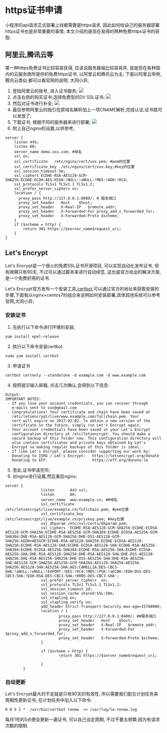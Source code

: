 # https证书申请

小程序的api请求正式部署上线都需要是https请求, 因此如何给自己的服务器部署https证书也是非常重要的事情;
本文介绍的是现在易得的两种免费https证书的获取:

## 阿里云,腾讯云等
第一种https免费证书比较容易获得, 应该说服务器端比较容易弄, 就是现在各种国内的云服务商所提供的免费https证书, 以阿里云和腾讯云为主;
下面以阿里云举例, 腾讯云类似;都可以看官网的说明, 大同小异;
1. 登陆阿里云的账号, 进入证书服务;
![](http://omwycd607.bkt.clouddn.com/17-4-9/92345068-file_1491733095779_357f.png)
2. 点击右侧的购买证书;选择免费型的DV SSL证书;
![](http://omwycd607.bkt.clouddn.com/17-4-9/22394895-file_1491733185721_11303.png)
3. 然后对证书进行补全;
![](http://omwycd607.bkt.clouddn.com/17-4-9/65891661-file_1491733270480_740f.png)
4. 最后参照阿里云的指引在原域名解析加上一项CNAME解析,完成认证;证书就可以发放了;
5. 下载证书, 根据不同的服务器来进行部署;
![](http://omwycd607.bkt.clouddn.com/17-4-9/6871841-file_1491733529771_1996.png)
6. 附上自己nginx的设置;以供参考;
```
server {
    listen 443;
	listen 80;
    server_name demo.xxx.com; #域名
    ssl on;
    ssl_certificate   /etc/nginx/cert/xxx.pem; #pem的位置
    ssl_certificate_key  /etc/nginx/cert/xxx.key;#key的位置
    ssl_session_timeout 5m;
    ssl_ciphers ECDHE-RSA-AES128-GCM-SHA256:ECDHE:ECDH:AES:HIGH:!NULL:!aNULL:!MD5:!ADH:!RC4;
    ssl_protocols TLSv1 TLSv1.1 TLSv1.2;
    ssl_prefer_server_ciphers on;
    location / {
      proxy_pass http://127.0.0.1:8080/; # 服务端口
      proxy_set_header   Host    $host;
      proxy_set_header   X-Real-IP   $remote_addr;
      proxy_set_header   X-Forwarded-For proxy_add_x_forwarded_for;
      proxy_set_header   X-Forwarded-Proto $scheme;
    }
    if ($scheme = http) {
        return 301 https://$server_name$request_uri;
    }
}
```

## Let's Encrypt

Let's Encrypt是一个很火的免费SSL证书开源项目, 可以实现自动化发布证书, 但有限期只有90天, 不过可以通过脚本来进行自动续签, 这也是官方给出的解决方案, 是一个免费好用的证书.

Let's Encrypt官方发布一个安装工具,[certbot](https://certbot.eff.org),可以通过官方的地址来获取安装的步骤,下面我以nginx+centos7的组合来说明如何安装部署,具体其他系统可以参考官网,大同小异;

### 安装证书

1. 先执行以下命令进行环境的安装;
```
yum install epel-release
```
2. 执行以下命令安装certbot
```
sudo yum install certbot
```
3. 申请证书
```
certbot certonly --standalone -d example.com -d www.example.com
```
4. 按照提示输入邮箱, 点击几次确认,会得到以下信息:
```
Output:
IMPORTANT NOTES:
 - If you lose your account credentials, you can recover through
   e-mails sent to xxx@gmail.com
 - Congratulations! Your certificate and chain have been saved at
   /etc/letsencrypt/live/www.example.com/fullchain.pem. Your
   cert will expire on 2017-02-02. To obtain a new version of the
   certificate in the future, simply run Let's Encrypt again.
 - Your account credentials have been saved in your Let's Encrypt
   configuration directory at /etc/letsencrypt. You should make a
   secure backup of this folder now. This configuration directory will
   also contain certificates and private keys obtained by Let's
   Encrypt so making regular backups of this folder is ideal.
 - If like Let's Encrypt, please consider supporting our work by:
   Donating to ISRG / Let's Encrypt:   https://letsencrypt.org/donate
   Donating to EFF:                    https://eff.org/donate-le
```
5. 至此,证书申请完毕;
6. 对nginx进行设置,然后重启nginx;
```
server {
                listen       443 ssl;
                listen       80;
                server_name  www.example.cn; ##域名
                ssl_certificate /etc/letsencrypt/live/example.cn/fullchain.pem; #pem位置
                ssl_certificate_key /etc/letsencrypt/live/example.cn/privkey.pem; #key位置
                ssl_dhparam /etc/ssl/certs/dhparam.pem;
                ssl_ciphers 'ECDHE-RSA-AES128-GCM-SHA256:ECDHE-ECDSA-AES128-GCM-SHA256:ECDHE-RSA-AES256-GCM-SHA384:ECDHE-ECDSA-AES256-GCM-SHA384:DHE-RSA-AES128-GCM-SHA256:DHE-DSS-AES128-GCM-SHA256:kEDH+AESGCM:ECDHE-RSA-AES128-SHA256:ECDHE-ECDSA-AES128-SHA256:ECDHE-RSA-AES128-SHA:ECDHE-ECDSA-AES128-SHA:ECDHE-RSA-AES256-SHA384:ECDHE-ECDSA-AES256-SHA384:ECDHE-RSA-AES256-SHA:ECDHE-ECDSA-AES256-SHA:DHE-RSA-AES128-SHA256:DHE-RSA-AES128-SHA:DHE-DSS-AES128-SHA256:DHE-RSA-AES256-SHA256:DHE-DSS-AES256-SHA:DHE-RSA-AES256-SHA:AES128-GCM-SHA256:AES256-GCM-SHA384:AES128-SHA256:AES256-SHA256:AES128-SHA:AES256-SHA:AES:CAMELLIA:DES-CBC3-SHA:!aNULL:!eNULL:!EXPORT:!DES:!RC4:!MD5:!PSK:!aECDH:!EDH-DSS-DES-CBC3-SHA:!EDH-RSA-DES-CBC3-SHA:!KRB5-DES-CBC3-SHA';
                ssl_prefer_server_ciphers  on;
                ssl_protocols TLSv1 TLSv1.1 TLSv1.2;
                ssl_session_timeout 1d;
                ssl_session_cache shared:SSL:50m;
                ssl_stapling on;
                ssl_stapling_verify on;
                add_header Strict-Transport-Security max-age=15768000;
                location / {
                        proxy_pass http://127.0.0.1:8400/; ##服务端口
                        proxy_set_header   Host    $host;
                        proxy_set_header   X-Real-IP   $remote_addr;
                        proxy_set_header   X-Forwarded-For $proxy_add_x_forwarded_for;
                        proxy_set_header   X-Forwarded-Proto $scheme;
                }

                if ($scheme = http) {
                        return 301 https://$server_name$request_uri;

                }
        }
```

### 自动更新
Let's Encrypt最大的不足就是只有90天的有效性, 所以需要我们配合计划任务来周期性更新证书;
在计划任务中加入以下命令:
```
0 0 5 1 *  /usr/bin/certbot renew  >> /var/log/le-renew.log
```
每月1号的5点便会更新一遍证书, 可以自己设定周期, 不过不要太频繁;因为有请求次数的限制.

